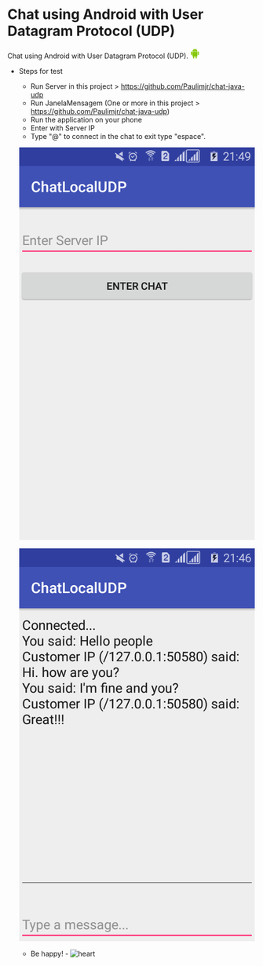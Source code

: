 # Chat using Android with User Datagram Protocol (UDP) 
Chat using Android with User Datagram Protocol (UDP). <img class="emoji" alt="android" height="20" width="20" src="https://github.com/Paulimjr/chat-android-udp/blob/master/app/src/main/res/drawable/android-48.png">

- Steps for test
  - Run Server in this project > https://github.com/Paulimjr/chat-java-udp
  - Run JanelaMensagem (One or more in this project > https://github.com/Paulimjr/chat-java-udp)
  - Run the application on your phone
  - Enter with Server IP
  - Type "@" to connect in the chat to exit type "espace".
  
  ![Screenshot](https://github.com/Paulimjr/chat-android-udp/blob/master/app/src/main/res/drawable/Screenshot_2018-04-04-21-49-00.png "Home screen")
  
  ![Screenshot](https://github.com/Paulimjr/chat-android-udp/blob/master/app/src/main/res/drawable/Screenshot_2018-04-04-21-46-43.png "Chat screen")
  
  - Be happy! - <img class="emoji" alt="heart" height="20" width="20" src="https://assets-cdn.github.com/images/icons/emoji/unicode/2764.png">
